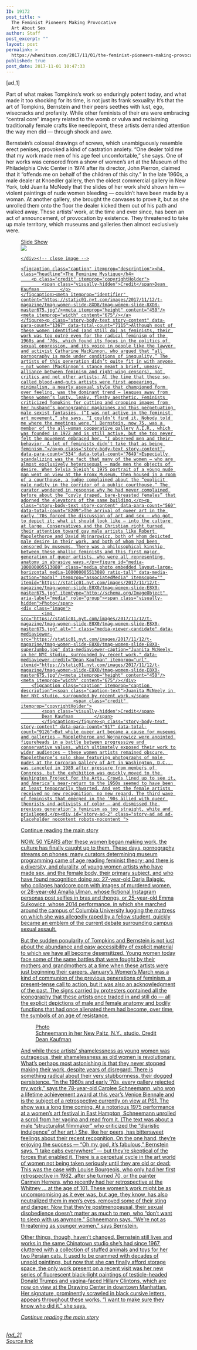 ```yaml
---
ID: 19172
post_title: >
  The Feminist Pioneers Making Provocative
  Art About Sex
author: Staff
post_excerpt: ""
layout: post
permalink: >
  https://whenitson.com/2017/11/01/the-feminist-pioneers-making-provocative-art-about-sex/
published: true
post_date: 2017-11-01 10:47:33
---
```

 [ad_1]
<br><div>
        <p class="story-body-text story-content" data-para-count="493" data-total-count="4690" id="story-continues-3">Part of what makes Tompkins’s work so enduringly potent today, and what made it too shocking for its time, is not just its frank sexuality: It’s that the art of Tompkins, Bernstein and their peers seethes with lust, ego, wisecracks and profanity. While other feminists of their era were embracing “central core” imagery related to the womb or vulva and reclaiming traditionally female crafts like needlepoint, these artists demanded attention the way men did — through shock and awe.</p><p class="story-body-text story-content" data-para-count="1058" data-total-count="5748">Bernstein’s colossal drawings of screws, which unambiguously resemble erect penises, provoked a kind of castration anxiety. “One dealer told me that my work made men of his age feel uncomfortable,” she says. One of her works was censored from a show of women’s art at the Museum of the Philadelphia Civic Center in 1974 after its director, John Pierron, claimed that it “offends me on behalf of the children of this city.” In the late 1960s, a male dealer at Knoedler gallery, then the oldest commercial gallery in New York, told Juanita McNeely that the slides of her work she’d shown him — violent paintings of nude women bleeding — couldn’t have been made by a woman. At another gallery, she brought the canvases to prove it, but as she unrolled them onto the floor the dealer kicked them out of his path and walked away. These artists’ work, at the time and ever since, has been an act of announcement, of provocation by existence. They threatened to take up male territory, which museums and galleries then almost exclusively were.</p><figure class="media slideshow promo  embedded layout-large-horizontal" id="slideshow-100000005513073" data-media-action="modal" aria-label="media" role="group" itemprop="associatedMedia" itemscope="" itemid="https://static01.nyt.com/images/2017/11/12/t-magazine/tmag-women-slide-8XD8/tmag-women-slide-8XD8-master675.jpg" itemtype="http://schema.org/ImageObject"><a href="https://www.nytimes.com/slideshow/2017/10/31/t-magazine/the-feminine-mystique.html">
            <span class="visually-hidden">Slide Show</span>
    <div class="image">
        <img src="https://static01.nyt.com/images/2017/11/12/t-magazine/tmag-women-slide-8XD8/tmag-women-slide-8XD8-master675.jpg" itemprop="url" itemid="https://static01.nyt.com/images/2017/11/12/t-magazine/tmag-women-slide-8XD8/tmag-women-slide-8XD8-master675.jpg"/><!-- close media-action-overlay -->

    </div><!-- close image -->

    <figcaption class="caption" itemprop="description"><h4 class="headline">The Feminine Mystique</h4>
        <p class="credit" itemprop="copyrightHolder">
            <span class="visually-hidden">Credit</span>Dean Kaufman        </p>
    </figcaption><meta itemprop="identifier" content="https://static01.nyt.com/images/2017/11/12/t-magazine/tmag-women-slide-8XD8/tmag-women-slide-8XD8-master675.jpg"/><meta itemprop="height" content="450"/><meta itemprop="width" content="675"/></a>
    </figure><p class="story-body-text story-content" data-para-count="1367" data-total-count="7115">Although most of these women identified (and still do) as feminists, their work was too outré even for the radical feminism of the 1960s and ’70s, which found its focus in the politics of sexual oppression, and its voice in people like the lawyer and activist Catharine MacKinnon, who argued that “all pornography is made under conditions of inequality.” The artists of this generation didn’t quite fit in with anyone — not women (MacKinnon’s stance meant a brief, uneasy alliance between feminism and right-wing censors), not critics and not other artists: At the time that these so-called blood-and-guts artists were first appearing, minimalism, a nearly asexual style that championed form over feeling, was the dominant trend — leagues away from these women’s lusty, leaky, fleshy aesthetic. Feminists criticized Tompkins for cutting and cropping images from her husband’s pornographic magazines and thus perpetuating male sexist fantasies. (“I was not active in the feminist art movement,” she says. “I couldn’t find it. Nobody told me where the meetings were.”) Bernstein, now 75, was a member of the all-woman cooperative gallery A.I.R., which was founded in 1972 and is still active, but she too never felt the movement embraced her. “I observed men and their behavior. A lot of feminists didn’t take that as being feminism.”</p><p class="story-body-text story-content" data-para-count="534" data-total-count="7649">Especially scandalizing was the fact that many of the women — who are almost exclusively heterosexual — made men the objects of desire. When Sylvia Sleigh’s 1975 portrait of a young nude man went on view at the Bronx Museum, then housed in a room of a courthouse, a judge complained about the “explicit male nudity in the corridor of a public courthouse.” The curator wondered in response why he had never complained before about the “coyly draped, bare-breasted females” that adorned the elevators of the same building.</p><p class="story-body-text story-content" data-para-count="560" data-total-count="8209">The arrival of queer art in the early ’70s forced the discussion of art and sex — who got to depict it; what it should look like — into the culture at large. Conservatives and the Christian right turned their attention toward gay male artists like Robert Mapplethorpe and David Wojnarowicz, both of whom depicted male desire in their work, and both of whom had been censored by museums. There was a philosophical kinship between these phallic feminists and this first major generation of queer artists, who were all representing anatomy in abrasive ways.</p><figure id="media-100000005513080" class="media photo embedded layout-large-horizontal media-100000005513080 ratio-tall" data-media-action="modal" itemprop="associatedMedia" itemscope="" itemid="https://static01.nyt.com/images/2017/11/12/t-magazine/tmag-women-slide-E8X0/tmag-women-slide-E8X0-master675.jpg" itemtype="http://schema.org/ImageObject" aria-label="media" role="group"><span class="visually-hidden">Photo</span>
    <div class="image">
            <img src="https://static01.nyt.com/images/2017/11/12/t-magazine/tmag-women-slide-E8X0/tmag-women-slide-E8X0-master675.jpg" alt="" class="media-viewer-candidate" data-mediaviewer-src="https://static01.nyt.com/images/2017/11/12/t-magazine/tmag-women-slide-E8X0/tmag-women-slide-E8X0-superJumbo.jpg" data-mediaviewer-caption="Juanita McNeely in her NYC studio, surrounded by recent work." data-mediaviewer-credit="Dean Kaufman" itemprop="url" itemid="https://static01.nyt.com/images/2017/11/12/t-magazine/tmag-women-slide-E8X0/tmag-women-slide-E8X0-master675.jpg"/><meta itemprop="height" content="450"/><meta itemprop="width" content="675"/></div>
        <figcaption class="caption" itemprop="caption description"><span class="caption-text">Juanita McNeely in her NYC studio, surrounded by recent work.</span>
                        <span class="credit" itemprop="copyrightHolder">
            <span class="visually-hidden">Credit</span>
            Dean Kaufman        </span>
            </figcaption></figure><p class="story-body-text story-content" data-para-count="917" data-total-count="9126">But while queer art became a cause for museums and galleries — Mapplethorpe and Wojnarowicz were anointed figureheads in a battle between progressive and conservative values, which ultimately exposed their work to wider audiences — these women artists remained obscure. Mapplethorpe’s solo show featuring photographs of male nudes at the Corcoran Gallery of Art in Washington, D.C., was canceled in 1989 after pressure from members of Congress, but the exhibition was quickly moved to the Washington Project for the Arts. Crowds lined up to see it, and America’s near-return to the 1950s seemed to have been at least temporarily thwarted. And yet the female artists received no new recognition, no new regard. The third wave of feminists that emerged in the ’90s allied with queer theorists and activists of color — and dismissed the previous generation’s feminism as too straight, white and privileged.</p><div id="story-ad-2" class="story-ad ad ad-placeholder nocontent robots-nocontent ">
    
Continue reading the main story
</div>
<p class="story-body-text story-content" data-para-count="842" data-total-count="9968" id="story-continues-4">NOW, 50 YEARS after these women began making work, the culture has finally caught up to them. These days, pornography streams on phones; many curators determining museum programming came of age reading feminist theory; and there is a diversity, and plurality, of young women artists who have made sex, and the female body, their primary subject, and who have found recognition doing so: 27-year-old Darja Bajagic, who collages hardcore porn with images of murdered women, or 28-year-old Amalia Ulman, whose fictional Instagram personas post selfies in bras and thongs, or 25-year-old Emma Sulkowicz, whose 2014 performance, in which she marched around the campus of Columbia University lugging the mattress on which she was allegedly raped by a fellow student, quickly became an emblem of the current debate surrounding campus sexual assault.</p><p class="story-body-text story-content" data-para-count="782" data-total-count="10750">But the sudden popularity of Tompkins and Bernstein is not just about the abundance and easy accessibility of explicit material to which we have all become desensitized. Young women today face some of the same battles that were fought by their mothers and grandmothers at a time when these artists were just beginning their careers. January’s Women’s March was a kind of communion of the previous generations of feminism, a present-tense call to action, but it was also an acknowledgment of the past. The signs carried by protesters contained all the iconography that these artists once traded in and still do — all the explicit depictions of male and female anatomy and bodily functions that had once alienated them had become, over time, the symbols of an age of resistance.</p><figure id="media-100000005513085" class="media photo embedded layout-large-horizontal media-100000005513085 ratio-tall" data-media-action="modal" itemprop="associatedMedia" itemscope="" itemid="https://static01.nyt.com/images/2017/11/12/t-magazine/tmag-women-slide-WA2Z/tmag-women-slide-WA2Z-master675.jpg" itemtype="http://schema.org/ImageObject" aria-label="media" role="group"><span class="visually-hidden">Photo</span>
    <div class="image">
            <img src="https://static01.nyt.com/images/2017/11/12/t-magazine/tmag-women-slide-WA2Z/tmag-women-slide-WA2Z-master675.jpg" alt="" class="media-viewer-candidate" data-mediaviewer-src="https://static01.nyt.com/images/2017/11/12/t-magazine/tmag-women-slide-WA2Z/tmag-women-slide-WA2Z-superJumbo.jpg" data-mediaviewer-caption="Schneemann in her New Paltz, N.Y., studio." data-mediaviewer-credit="Dean Kaufman" itemprop="url" itemid="https://static01.nyt.com/images/2017/11/12/t-magazine/tmag-women-slide-WA2Z/tmag-women-slide-WA2Z-master675.jpg"/><meta itemprop="height" content="450"/><meta itemprop="width" content="675"/></div>
        <figcaption class="caption" itemprop="caption description"><span class="caption-text">Schneemann in her New Paltz, N.Y., studio.</span>
                        <span class="credit" itemprop="copyrightHolder">
            <span class="visually-hidden">Credit</span>
            Dean Kaufman        </span>
            </figcaption></figure><p class="story-body-text story-content" data-para-count="1828" data-total-count="12578">And while these artists’ shamelessness as young women was outrageous, their shamelessness as old women is revolutionary. What’s perhaps most astonishing is that they never stopped making their work, despite years of disregard: There is something radical about their very stubbornness, their dogged persistence. “In the 1960s and early ’70s, every gallery rejected my work,” says the 78-year-old Carolee Schneemann, who won a lifetime achievement award at this year’s Venice Biennale and is the subject of a retrospective currently on view at PS1. The show was a long time coming. At a notorious 1975 performance at a women’s art festival in East Hampton, Schneemann unrolled a scroll from her vagina and read from it. (The text was about a male “structuralist filmmaker” who criticized the “diaristic indulgence” of her art.) She, like her peers, has bittersweet feelings about their recent recognition. On the one hand, they’re enjoying the success — “Oh my god, it’s fabulous,” Bernstein says. “I take cabs everywhere” — but they’re skeptical of the forces that enabled it. There is a perpetual cycle in the art world of women not being taken seriously until they are old or dead: This was the case with Louise Bourgeois, who only had her first retrospective in 1982, after she turned 70, or the painter Carmen Herrera, who recently had her retrospective at the Whitney ... at the age of 101. These women’s work might be as uncompromising as it ever was, but age, they know, has also neutralized them in men’s eyes, removed some of their sting and danger. Now that they’re postmenopausal, their sexual disobedience doesn’t matter as much to men, who “don’t want to sleep with us anymore,” Schneemann says. “We’re not as threatening as younger women,” says Bernstein.</p><p class="story-body-text story-content" data-para-count="697" data-total-count="13275">Other things, though, haven’t changed. Bernstein still lives and works in the same Chinatown studio she’s had since 1967, cluttered with a collection of stuffed animals and toys for her two Persian cats. It used to be crammed with decades of unsold paintings, but now that she can finally afford storage space, the only work present on a recent visit was her new series of fluorescent black-light paintings of testicle-headed Donald Trumps and vagina-faced Hillary Clintons, which are now on view at the Drawing Center in downtown Manhattan. Her signature, prominently scrawled in black cursive letters, appears throughout these works. “I want to make sure they know who did it,” she says.<span class="tombstone"><i class="icon"/></span></p>Continue reading the main story
    </div>
<br>[ad_2]
<br><a href="https://www.nytimes.com/2017/10/31/t-magazine/feminist-artists-judith-bernstein-betty-tompkins.html?partner=rss&#038;emc=rss">Source link </a>